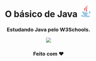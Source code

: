 <h1 align="center">O básico de Java <a href="https://www.java.com" target="_blank" rel="noreferrer"><img src="https://raw.githubusercontent.com/devicons/devicon/master/icons/java/java-original.svg" alt="java" width="40" height="40"/></a></h1>

<h3 align="center">Estudando Java pelo W3Schools.</h3> 

<p align="center"><a href="https://www.w3profile.com/carolina-cvm" target="_blank"><img src="https://img.shields.io/badge/W3Schools-04AA6D?style=for-the-badge&logo=W3Schools&logoColor=white"></a></p>

<h3 align="center">Feito com ❤️ </h3>


